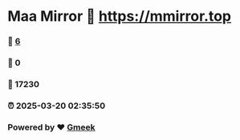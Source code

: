 # Maa Mirror :link: https://mmirror.top 
### :page_facing_up: [6](https://mmirror.top/tag.html) 
### :speech_balloon: 0 
### :hibiscus: 17230 
### :alarm_clock: 2025-03-20 02:35:50 
### Powered by :heart: [Gmeek](https://github.com/Meekdai/Gmeek)
